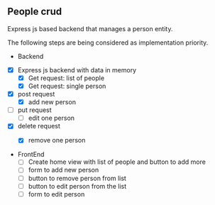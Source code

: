 ## People crud

Express js based backend that manages a person entity.

The following steps are being considered as implementation priority.

- Backend
 - [x] Express js backend with data in memory
   - [x] Get request: list of people
	- [x] Get request: single person
 - [x] post request
	- [x] add new person
 - [ ] put request
	- [ ] edit one person
 - [x] delete request
	- [x] remove one person


- FrontEnd
  - [ ] Create home view with list of people and button to add more
  - [ ] form to add new person
  - [ ] button to remove person from list
  - [ ] button to edit person from the list
  - [ ] form to edit person